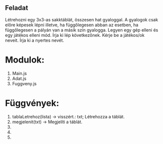 ## Feladat

Létrehozni egy 3x3-as sakktáblát, összesen hat gyaloggal. A gyalogok csak előre képesek lépni illetve, ha függőlegesen abban az esetben, ha függőlegesen a pályán van a másik szín gyalogga. 
Legyen egy gép elleni és egy játékos elleni mód.
Írja ki lép következőnek.
Kérje be a játékos/ok neveit. 
Írja ki a nyertes nevét.

# Modulok:

1. Main.js
2. Adat.js
3. Fuggveny.js

# Függvények:

1. tablaLetrehoz(lista) -> visszért.: txt; Létrehozza a táblát.
2. megjelenit(txt) -> Megjelíti a táblát.
3. 
4. 
5. 